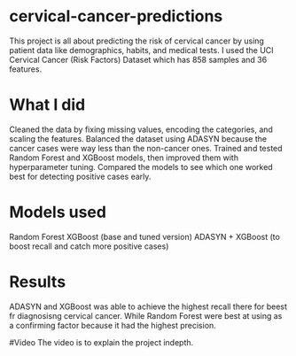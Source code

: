 # cervical-cancer-predictions
This project is all about predicting the risk of cervical cancer by using patient data like demographics, habits, and medical tests. I used the UCI Cervical Cancer (Risk Factors) Dataset which has 858 samples and 36 features.

# What I did
Cleaned the data by fixing missing values, encoding the categories, and scaling the features.
Balanced the dataset using ADASYN because the cancer cases were way less than the non-cancer ones.
Trained and tested Random Forest and XGBoost models, then improved them with hyperparameter tuning.
Compared the models to see which one worked best for detecting positive cases early.

# Models used
Random Forest
XGBoost (base and tuned version)
ADASYN + XGBoost (to boost recall and catch more positive cases)

# Results
ADASYN and XGBoost was able to achieve the highest recall there for beest fr diagnosisng cervical cancer. While Random Forest were best at using as a confirming factor because it had the highest precision. 

#Video
The video is to explain the project indepth.
